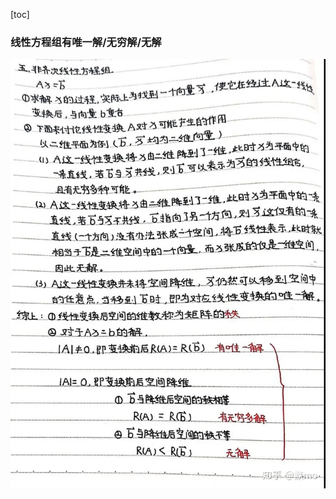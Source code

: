 [toc]





























































### 线性方程组有唯一解/无穷解/无解

![1700550264038](image/index/1700550264038.png)






























































